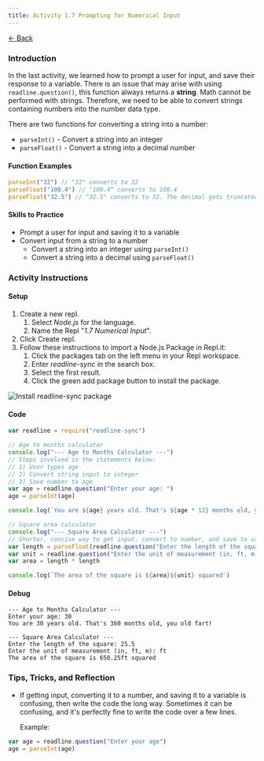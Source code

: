 ```yaml
---
title: Activity 1.7 Prompting for Numerical Input
---
```


[← Back](/activities/javascript/)

### Introduction

In the last activity, we learned how to prompt a user for input, and save their response to a variable. There is an issue that may arise with using `readline.question()`, this function always returns a **string**. Math cannot be performed with strings. Therefore, we need to be able to convert strings containing numbers into the number data type.

There are two functions for converting a string into a number:
- `parseInt()` - Convert a string into an integer
- `parseFloat()` - Convert a string into a decimal number

#### Function Examples

```js
parseInt("32") // "32" converts to 32
parseFloat("100.4") // "100.4" converts to 100.4
parseFloat("32.5") // "32.5" converts to 32. The decimal gets truncated.
```

#### Skills to Practice

- Prompt a user for input and saving it to a variable
- Convert input from a string to a number
    - Convert a string into an integer using `parseInt()`
    - Convert a string into a decimal using `parseFloat()`

### Activity Instructions

#### Setup

1. Create a new repl.
    1. Select *Node.js* for the language.
    2. Name the Repl "*1.7 Numerical Input*".
2. Click Create repl.
3. Follow these instructions to import a Node.js Package in Repl.it:
    1. Click the packages tab on the left menu in your Repl workspace.
    2. Enter *readline-sync* in the search box.
    3. Select the first result.
    4. Click the green add package button to install the package.

![Install readline-sync package](/assets/img/activities/js-install-npm-package-repl.gif)

#### Code
```js
var readline = require("readline-sync")

// Age to months calculator
console.log("--- Age to Months Calculator ---")
// Steps involved in the statements below:
// 1) User types age
// 2) Convert string input to integer
// 3) Save number to age
var age = readline.question("Enter your age: ")
age = parseInt(age)

console.log(`You are ${age} years old. That's ${age * 12} months old, you old fart!\n`)

// Square area calculator
console.log("--- Square Area Calculator ---")
// Shorter, concise way to get input, convert to number, and save to variable
var length = parseFloat(readline.question("Enter the length of the square: "))
var unit = readline.question("Enter the unit of measurement (in, ft, m): ")
var area = length * length

console.log(`The area of the square is ${area}${unit} squared`)
```

#### Debug

```shell
--- Age to Months Calculator ---
Enter your age: 30
You are 30 years old. That's 360 months old, you old fart!

--- Square Area Calculator ---
Enter the length of the square: 25.5
Enter the unit of measurement (in, ft, m): ft
The area of the square is 650.25ft squared
```

### Tips, Tricks, and Reflection

- If getting input, converting it to a number, and saving it to a variable is confusing, then write the code the long way. Sometimes it can be confusing, and it's perfectly fine to write the code over a few lines.

    Example:
```js
var age = readline.question("Enter your age")
age = parseInt(age)
```